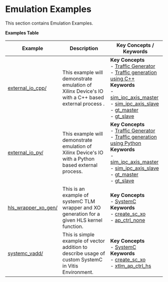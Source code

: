 Emulation Examples
==================================
This section contains Emulation Examples.

 __Examples Table__ 

Example        | Description           | Key Concepts / Keywords 
---------------|-----------------------|-------------------------
[external_io_cpp/][]|This example will demonstrate emulation of Xilinx Device's IO with a C++ based external process .|__Key__ __Concepts__<br> - [Traffic Generator](https://docs.xilinx.com/r/en-US/ug1393-vitis-application-acceleration/Using-I/O-Traffic-Generators)<br> - [Traffic generation using C++](https://docs.xilinx.com/r/en-US/ug1393-vitis-application-acceleration/Writing-Traffic-Generators-in-C)<br>__Keywords__<br> - [sim_ipc_axis_master](https://docs.xilinx.com/r/en-US/ug1393-vitis-application-acceleration/Adding-Traffic-Generators-to-Your-Design)<br> - [sim_ipc_axis_slave](https://docs.xilinx.com/r/en-US/ug1393-vitis-application-acceleration/Adding-Traffic-Generators-to-Your-Design)<br> - [gt_master](https://docs.xilinx.com/r/en-US/ug1393-vitis-application-acceleration/Using-I/O-Traffic-Generators)<br> - [gt_slave](https://docs.xilinx.com/r/en-US/ug1393-vitis-application-acceleration/Using-I/O-Traffic-Generators)
[external_io_py/][]|This example will demonstrate emulation of Xilinx Device's IO with a Python based external process.|__Key__ __Concepts__<br> - [Traffic Generator](https://docs.xilinx.com/r/en-US/ug1393-vitis-application-acceleration/Using-I/O-Traffic-Generators)<br> - [Traffic generation using Python](https://docs.xilinx.com/r/en-US/ug1393-vitis-application-acceleration/Writing-Traffic-Generators-in-Python)<br>__Keywords__<br> - [sim_ipc_axis_master](https://docs.xilinx.com/r/en-US/ug1393-vitis-application-acceleration/Adding-Traffic-Generators-to-Your-Design)<br> - [sim_ipc_axis_slave](https://docs.xilinx.com/r/en-US/ug1393-vitis-application-acceleration/Adding-Traffic-Generators-to-Your-Design)<br> - [gt_master](https://docs.xilinx.com/r/en-US/ug1393-vitis-application-acceleration/Using-I/O-Traffic-Generators)<br> - [gt_slave](https://docs.xilinx.com/r/en-US/ug1393-vitis-application-acceleration/Using-I/O-Traffic-Generators)
[hls_wrapper_xo_gen/][]|This is an example of systemC TLM wrapper and XO generation for a given HLS kernel function.|__Key__ __Concepts__<br> - [SystemC](https://docs.xilinx.com/r/en-US/ug1393-vitis-application-acceleration/Working-with-SystemC-Models)<br>__Keywords__<br> - [create_sc_xo](https://docs.xilinx.com/r/en-US/ug1393-vitis-application-acceleration/Working-with-SystemC-Models)<br> - [ap_ctrl_none](https://docs.xilinx.com/r/en-US/ug1399-vitis-hls/Block-Level-Control-Protocols)
[systemc_vadd/][]|This is simple example of vector addition to describe usage of custom SystemC in Vitis Environment.|__Key__ __Concepts__<br> - [SystemC](https://docs.xilinx.com/r/en-US/ug1393-vitis-application-acceleration/Working-with-SystemC-Models)<br>__Keywords__<br> - [create_sc_xo](https://docs.xilinx.com/r/en-US/ug1393-vitis-application-acceleration/Working-with-SystemC-Models)<br> - [xtlm_ap_ctrl_hs](https://docs.xilinx.com/r/en-US/ug1393-vitis-application-acceleration/Coding-a-SystemC-Model)

[.]:.
[external_io_cpp/]:external_io_cpp/
[external_io_py/]:external_io_py/
[hls_wrapper_xo_gen/]:hls_wrapper_xo_gen/
[systemc_vadd/]:systemc_vadd/
